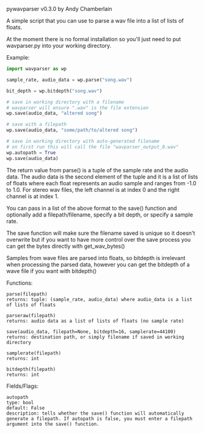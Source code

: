 pywavparser v0.3.0 by Andy Chamberlain

A simple script that you can use to parse a wav file into a list of lists of floats.

At the moment there is no formal installation so you'll just need to put wavparser.py into your working directory.

Example:

```python
import wavparser as wp

sample_rate, audio_data = wp.parse("song.wav")

bit_depth = wp.bitdepth("song.wav")

# save in working directory with a filename
# wavparser will ensure ".wav" is the file extension
wp.save(audio_data, "altered song")

# save with a filepath
wp.save(audio_data, "some/path/to/altered song")

# save in working directory with auto-generated filename
# on first run this will call the file "wavparser_output_0.wav"
wp.autopath = True
wp.save(audio_data)
```

The return value from parse() is a tuple of the sample rate and the audio data. The audio data is the second element of the tuple and it is a list of lists of floats where each float represents an audio sample and ranges from -1.0 to 1.0.
For stereo wav files, the left channel is at index 0 and the right channel is at index 1.

You can pass in a list of the above format to the save() function and optionally add a filepath/filename, specify a bit depth, or specify a sample rate.

The save function will make sure the filename saved is unique so it doesn't overwrite but if you want to have more control over the save process you can get the bytes directly with get_wav_bytes()

Samples from wave files are parsed into floats, so bitdepth is irrelevant when processing the parsed data, however you can get the bitdepth of a wave file if you want with bitdepth()

Functions:

	parse(filepath)
	returns: tuple: (sample_rate, audio_data) where audio_data is a list of lists of floats

	parseraw(filepath)
	returns: audio data as a list of lists of floats (no sample rate)

	save(audio_data, filepath=None, bitdepth=16, samplerate=44100)
	returns: destination path, or simply filename if saved in working directory

	samplerate(filepath)
	returns: int

	bitdepth(filepath)
	returns: int

Fields/Flags:
	
	autopath
	type: bool
	default: False
	description: tells whether the save() function will automatically generate a filepath. If autopath is false, you must enter a filepath argument into the save() function.